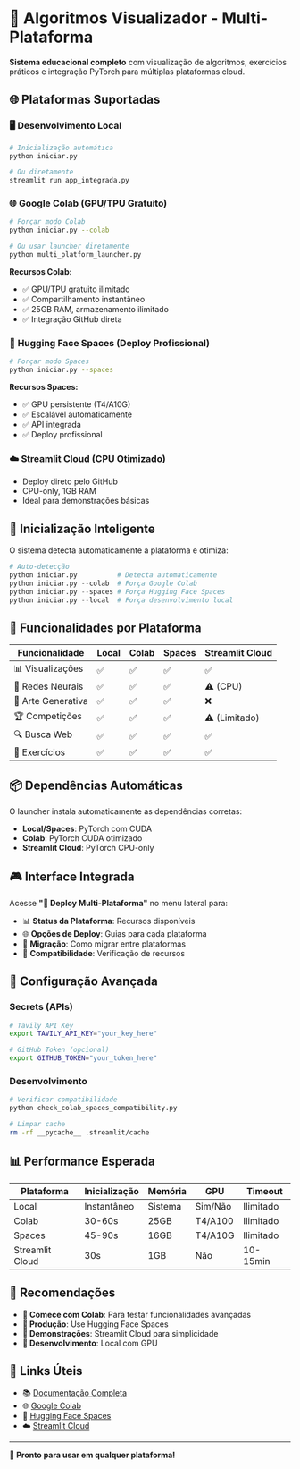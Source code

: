 # 🎯 Algoritmos Visualizador - Multi-Plataforma

**Sistema educacional completo** com visualização de algoritmos, exercícios práticos e integração PyTorch para múltiplas plataformas cloud.

## 🌐 Plataformas Suportadas

### 🖥️ **Desenvolvimento Local**
```bash
# Inicialização automática
python iniciar.py

# Ou diretamente
streamlit run app_integrada.py
```

### 🌐 **Google Colab** (GPU/TPU Gratuito)
```bash
# Forçar modo Colab
python iniciar.py --colab

# Ou usar launcher diretamente
python multi_platform_launcher.py
```

**Recursos Colab:**
- ✅ GPU/TPU gratuito ilimitado
- ✅ Compartilhamento instantâneo
- ✅ 25GB RAM, armazenamento ilimitado
- ✅ Integração GitHub direta

### 🤗 **Hugging Face Spaces** (Deploy Profissional)
```bash
# Forçar modo Spaces
python iniciar.py --spaces
```

**Recursos Spaces:**
- ✅ GPU persistente (T4/A10G)
- ✅ Escalável automaticamente
- ✅ API integrada
- ✅ Deploy profissional

### ☁️ **Streamlit Cloud** (CPU Otimizado)
- Deploy direto pelo GitHub
- CPU-only, 1GB RAM
- Ideal para demonstrações básicas

## 🚀 Inicialização Inteligente

O sistema detecta automaticamente a plataforma e otimiza:

```python
# Auto-detecção
python iniciar.py          # Detecta automaticamente
python iniciar.py --colab  # Força Google Colab
python iniciar.py --spaces # Força Hugging Face Spaces
python iniciar.py --local  # Força desenvolvimento local
```

## 🎯 Funcionalidades por Plataforma

| Funcionalidade | Local | Colab | Spaces | Streamlit Cloud |
|----------------|-------|-------|--------|-----------------|
| 📊 Visualizações | ✅ | ✅ | ✅ | ✅ |
| 🧠 Redes Neurais | ✅ | ✅ | ✅ | ⚠️ (CPU) |
| 🎨 Arte Generativa | ✅ | ✅ | ✅ | ❌ |
| 🏆 Competições | ✅ | ✅ | ✅ | ⚠️ (Limitado) |
| 🔍 Busca Web | ✅ | ✅ | ✅ | ✅ |
| 📝 Exercícios | ✅ | ✅ | ✅ | ✅ |

## 📦 Dependências Automáticas

O launcher instala automaticamente as dependências corretas:

- **Local/Spaces**: PyTorch com CUDA
- **Colab**: PyTorch CUDA otimizado
- **Streamlit Cloud**: PyTorch CPU-only

## 🎮 Interface Integrada

Acesse **"🚀 Deploy Multi-Plataforma"** no menu lateral para:

- 📊 **Status da Plataforma**: Recursos disponíveis
- 🌐 **Opções de Deploy**: Guias para cada plataforma
- 🔄 **Migração**: Como migrar entre plataformas
- 🧪 **Compatibilidade**: Verificação de recursos

## 🔧 Configuração Avançada

### Secrets (APIs)
```bash
# Tavily API Key
export TAVILY_API_KEY="your_key_here"

# GitHub Token (opcional)
export GITHUB_TOKEN="your_token_here"
```

### Desenvolvimento
```bash
# Verificar compatibilidade
python check_colab_spaces_compatibility.py

# Limpar cache
rm -rf __pycache__ .streamlit/cache
```

## 📊 Performance Esperada

| Plataforma | Inicialização | Memória | GPU | Timeout |
|------------|---------------|---------|-----|---------|
| Local | Instantâneo | Sistema | Sim/Não | Ilimitado |
| Colab | 30-60s | 25GB | T4/A100 | Ilimitado |
| Spaces | 45-90s | 16GB | T4/A10G | Ilimitado |
| Streamlit Cloud | 30s | 1GB | Não | 10-15min |

## 🎯 Recomendações

- **🚀 Comece com Colab**: Para testar funcionalidades avançadas
- **💼 Produção**: Use Hugging Face Spaces
- **📱 Demonstrações**: Streamlit Cloud para simplicidade
- **🔧 Desenvolvimento**: Local com GPU

## 🔗 Links Úteis

- 📚 [Documentação Completa](README.md)
- 🌐 [Google Colab](https://colab.research.google.com)
- 🤗 [Hugging Face Spaces](https://huggingface.co/spaces)
- ☁️ [Streamlit Cloud](https://share.streamlit.io)

---

**🎉 Pronto para usar em qualquer plataforma!**